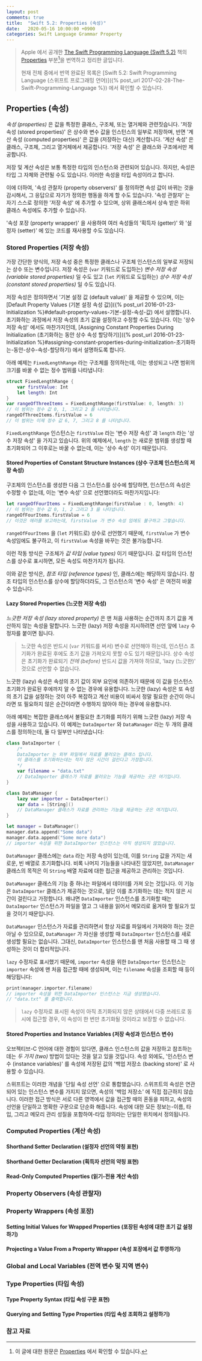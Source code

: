 ```yaml
---
layout: post
comments: true
title:  "Swift 5.2: Properties (속성)"
date:   2020-05-16 10:00:00 +0900
categories: Swift Language Grammar Property
---
```


> Apple 에서 공개한 [The Swift Programming Language (Swift 5.2)](https://docs.swift.org/swift-book/) 책의 [Properties](https://docs.swift.org/swift-book/LanguageGuide/Properties.html) 부분[^Properties]을 번역하고 정리한 글입니다.
>
> 현재 전체 중에서 번역 완료된 목록은 [Swift 5.2: Swift Programming Language (스위프트 프로그래밍 언어)]({% post_url 2017-02-28-The-Swift-Programming-Language %}) 에서 확인할 수 있습니다.

## Properties (속성)

_속성 (properties)_ 은 값을 특정한 클래스, 구조체, 또는 열거체와 관련짓습니다. '저장 속성 (stored properties)' 은 상수와 변수 값을 인스턴스의 일부로 저장하며, 반면 '계산 속성 (computed properties)' 은 값을 (저장하는 대신) 계산합니다. '계산 속성' 은 클래스, 구조체, 그리고 열거체에서 제공합니다. '저장 속성' 은 클래스와 구조에서만 제공합니다.

저장 및 계산 속성은 보통 특정한 타입의 인스턴스와 관련되어 있습니다. 하지만, 속성은 타입 그 자체와 관련될 수도 있습니다. 이러한 속성을 타입 속성이라고 합니다.

이에 더하여, '속성 관찰자 (property observers)' 를 정의하면 속성 값이 바뀌는 것을 감시해서, 그 응답으로 자기가 정의한 행동을 하게 할 수도 있습니다. '속성 관찰자' 는 자기 스스로 정의한 '저장 속성' 에 추가할 수 있으며, 상위 클래스에서 상속 받은 하위 클래스 속성에도 추가할 수 있습니다.

'속성 포장 (property wrapper)' 을 사용하여 여러 속성들의 '획득자 (getter)' 와 '설정자 (setter)' 에 있는 코드를 재사용할 수도 있습니다.

### Stored Properties (저장 속성)

가장 간단한 양식의, 저장 속성 중은 특정한 클래스나 구조체 인스턴스의 일부로 저장되는 상수 또는 변수입니다. 저장 속성은 (`var` 키워드로 도입하는) _변수 저장 속성 (variable stored properties)_ 일 수도 있고 (`let` 키워드로 도입하는) _상수 저장 속성 (constant stored properties)_ 일 수도 있습니다.   

저장 속성은 정의하면서 '기본 설정 값 (default value)' 을 제공할 수 있으며, 이는 [Default Property Values (기본 설정 속성 값)]({% post_url 2016-01-23-Initialization %}#default-property-values-기본-설정-속성-값) 에서 설명합니다. 초기화하는 과정에서 저장 속성의 초기 값을 설정하고 수정할 수도 있습니다. 이는 '상수 저장 속성' 에서도 마찬가지인데, [Assigning Constant Properties During Initialization (초기화하는 동안 상수 속성 할당하기)]({% post_url 2016-01-23-Initialization %}#assigning-constant-properties-during-initialization-초기화하는-동안-상수-속성-할당하기) 에서 설명하도록 합니다.

아래 예제는 `FixedLengthRange` 라는 구조체를 정의하는데, 이는 생성되고 나면 범위의 크기를 바꿀 수 없는 정수 범위를 나타냅니다:

```swift
struct FixedLengthRange {
    var firstValue: Int
    let length: Int
}
var rangeOfThreeItems = FixedLengthRange(firstValue: 0, length: 3)
// 이 범위는 정수 값 0, 1, 그리고 2 를 나타냅니다.
rangeOfThreeItems.firstValue = 6
// 이 범위는 이제 정수 값 6, 7, 그리고 8 를 나타냅니다.
```

`FixedLengthRange` 인스턴스는 `firstValue` 라는 '변수 저장 속성' 과 `length` 라는 '상수 저장 속성' 을 가지고 있습니다. 위의 예제에서, `length` 는 새로운 범위를 생성할 때 초기화되어 그 이후로는 바꿀 수 없는데, 이는 '상수 속성' 이기 때문입니다.

#### Stored Properties of Constant Structure Instances (상수 구조체 인스턴스의 저장 속성)

구조체의 인스턴스를 생성한 다음 그 인스턴스를 상수에 할당하면, 인스턴스의 속성은 수정할 수 없는데, 이는 '변수 속성' 으로 선언했더라도 마찬가지입니다:

```swift
let rangeOfFourItems = FixedLengthRange(firstValue : 0, length: 4)
// 이 범위는 정수 값 0, 1, 2 그리고 3 을 나타냅니다.
rangeOfFourItems.firstValue = 6
// 이것은 에러를 보고하는데, firstValue 가 변수 속성 임에도 불구하고 그렇습니다.
```

`rangeOfFourItems` 을 (`let` 키워드로) 상수로 선언했기 때문에, `firstValue` 가 변수 속성임에도 불구하고, 이 `firstValue` 속성을 바꾸는 것은 불가능합니다.

이런 작동 방식은 구조체가 _값 타입 (value types)_ 이기 때문입니다. 값 타입의 인스턴스를 상수로 표시하면, 모든 속성도 마찬가지가 됩니다.

이와 같은 방식은, _참조 타입 (reference types)_ 인, 클래스에는 해당하지 않습니다. 참조 타입의 인스턴스를 상수에 할당하더라도, 그 인스턴스의 '변수 속성' 은 여전히 바꿀 수 있습니다.

#### Lazy Stored Properties (느긋한 저장 속성)

_느긋한 저장 속성 (lazy stored property)_ 은 맨 처음 사용하는 순간까지 초기 값을 계산하지 않는 속성을 말합니다. 느긋한 (lazy) 저장 속성을 지시하려면 선언 앞에 `lazy` 수정자를 붙이면 됩니다.

> 느긋한 속성은 반드시 (`var` 키워드를 써서) 변수로 선언해야 하는데, 인스턴스 초기화가 완료된 후에도 초기 값을 가져오지 못할 수도 있기 때문입니다. 상수 속성은 초기화가 완료되기 _전에 (before)_ 반드시 값을 가져야 하므로, 'lazy (느긋한)' 것으로 선언할 수 없습니다.

느긋한 (lazy) 속성은 속성의 초기 값이 외부 요인에 의존하기 때문에 이 값을 인스턴스 초기화가 완료된 후에까지 알 수 없는 경우에 유용합니다. 느긋한 (lazy) 속성은 또 속성의 초기 값을 설정하는 것이 아주 복잡하고 계산 비용이 비싸서 정말 필요한 순간이 아니라면 또 필요하지 않은 순간이라면 수행하지 않아야 하는 경우에 유용합니다.

아래 예제는 복잡한 클래스에서 불필요한 초기화를 피하기 위해 느긋한 (lazy) 저장 속성을 사용하고 있습니다. 이 예제는 `DataImporter` 와 `DataManager` 라는 두 개의 클래스를 정의하는데, 둘 다 일부만 나타냈습니다:

```swift
class DataImporter {
    /*
    DataImporter 는 외부 파일에서 자료를 불러오는 클래스 입니다.
    이 클래스를 초기화하는데는 적지 않은 시간이 걸린다고 가정합니다.
    */
    var filename = "data.txt"
    // DataImporter 클래스가 자료를 불러오는 기능을 제공하는 곳은 여기입니다.
}

class DataManager {
    lazy var importer = DataImporter()
    var data = [String]()
    // DataManager 클래스가 자료를 관리하는 기능을 제공하는 곳은 여기입니다.
}

let manager = DataManager()
manager.data.append("Some data")
manager.data.append("Some more data")
// importer 속성을 위한 DataImporter 인스턴스는 아직 생성되지 않았습니다.
```

`DataManager` 클래스에는 `data` 라는 저장 속성이 있는데, 이를 `String` 값을 가지는 새로운, 빈 배열로 초기화합니다. 비록 나머지 기능들을 나타내진 않았지만, `DataManager` 클래스의 목적은 이 `String` 배열 자료에 대한 접근을 제공하고 관리하는 것입니다.

`DataManager` 클래스의 기능 중 하나는 파일에서 데이터를 가져 오는 것입니다. 이 기능은 `DataImporter` 클래스가 제공하는 것으로, 일단 이를 초기화하는 데는 적지 않은 시간이 걸린다고 가정합니다. 왜냐면 `DataImporter` 인스턴스를 초기화할 때는 `DataImporter` 인스턴스가 파일을 열고 그 내용을 읽어서 메모리로 옮겨야 할 필요가 있을 것이기 때문입니다.

`DataManager` 인스턴스가 자료를 관리하면서 항상 자료를 파일에서 가져와야 하는 것은 아닐 수 있으므로, `DataManager` 가 자신을 생성할 때 `DataImporter` 인스턴스를 새로 생성할 필요는 없습니다. 그대신, `DataImporter` 인스턴스를 맨 처음 사용할 때 그 때 생성하는 것이 더 합리적입니다.

`lazy` 수정자로 표시했기 때문에, `importer` 속성을 위한 `DataImporter` 인스턴스는 `importer` 속성에 맨 처음 접근할 때에 생성되며, 이는 `filename` 속성을 조회할 때 등이 해당됩니다:

```swift
print(manager.importer.filename)
// importer 속성을 위한 DataImporter 인스턴스는 지금 생성됐습니다.
// "data.txt" 를 출력합니다.
```

> `lazy` 수정자로 표시된 속성이 아직 초기화되지 않은 상태에서 다중 쓰레드로 동시에 접근할 경우, 이 속성이 한 번만 초기화될 것이라고 보장할 수 없습니다.

#### Stored Properties and Instance Variables (저장 속성과 인스턴스 변수)

오브젝티브-C 언어에 대한 경험이 있다면, 클래스 인스턴스의 값을 저장하고 참조하는 데는 _두 가지 (two)_ 방법이 있다는 것을 알고 있을 것입니다. 속성 외에도, '인스턴스 변수 (instance variables)' 를 속성에 저장된 값의 '백업 저장소 (backing store)' 로 사용할 수 있습니다.

스위프트는 이러한 개념을 '단일 속성 선언' 으로 통합했습니다. 스위프트의 속성은 연관되어 있는 인스턴스 변수를 가지지 않으면, 속성의 '백업 저장소' 에 직접 접근하지 않습니다. 이러한 접근 방식은 서로 다른 영역에서 값을 접근할 때의 혼동을 피하고, 속성의 선언을 단일하고 명확한 구문으로 단순화 해줍니다. 속성에 대한 모든 정보는-이름, 타입, 그리고 메모리 관리 성질을 포함하여-타입 정의라는 단일한 위치에서 정의됩니다.

### Computed Properties (계산 속성)

#### Shorthand Setter Declaration (설정자 선언의 약칭 표현)

#### Shorthand Getter Declaration (획득자 선언의 약칭 표현)

#### Read-Only Computed Properties (읽기-전용 계산 속성)

### Property Observers (속성 관찰자)

### Property Wrappers (속성 포장)

#### Setting Initial Values for Wrapped Properties (포장된 속성에 대한 초기 값 설정하기)

#### Projecting a Value From a Property Wrapper (속성 포장에서 값 투영하기)

### Global and Local Variables (전역 변수 및 지역 변수)

### Type Properties (타입 속성)

#### Type Property Syntax (타입 속성 구문 표현)

#### Querying and Setting Type Properties (타입 속성 조회하고 설정하기)

### 참고 자료

[^Properties]: 이 글에 대한 원문은 [Properties](https://docs.swift.org/swift-book/LanguageGuide/Properties.html) 에서 확인할 수 있습니다.
